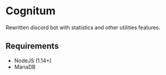 # Cognitum

Rewritten discord bot with statistics and other utilities features.

## Requirements

+ NodeJS (1.14+)
+ MariaDB